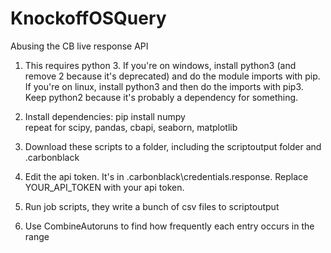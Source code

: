 # KnockoffOSQuery
Abusing the CB live response API
1. This requires python 3. If you're on windows, install python3 (and remove 2 because it's deprecated) and do the module imports with pip. If you're on linux, install python3 and then do the imports with pip3. Keep python2 because it's probably a dependency for something.

2. Install dependencies:
pip install numpy  
repeat for scipy, pandas, cbapi, seaborn, matplotlib

3. Download these scripts to a folder, including the scriptoutput folder and .carbonblack

4. Edit the api token. It's in .carbonblack\credentials.response. Replace YOUR_API_TOKEN with your api token.

5. Run job scripts, they write a bunch of csv files to scriptoutput

6. Use CombineAutoruns to find how frequently each entry occurs in the range





